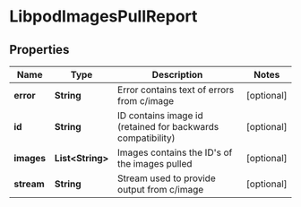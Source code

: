 

# LibpodImagesPullReport


## Properties

| Name | Type | Description | Notes |
|------------ | ------------- | ------------- | -------------|
|**error** | **String** | Error contains text of errors from c/image |  [optional] |
|**id** | **String** | ID contains image id (retained for backwards compatibility) |  [optional] |
|**images** | **List&lt;String&gt;** | Images contains the ID&#39;s of the images pulled |  [optional] |
|**stream** | **String** | Stream used to provide output from c/image |  [optional] |



